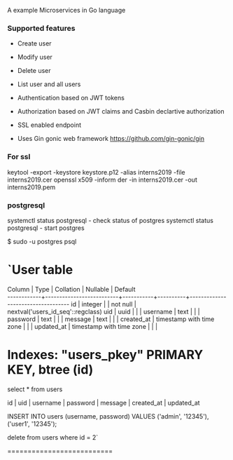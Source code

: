A example Microservices in Go language

### Supported features ###
- Create user
- Modify user
- Delete user
- List user and all users

- Authentication based on JWT tokens
- Authorization based on JWT claims and Casbin declartive authorization
- SSL enabled endpoint

- Uses Gin gonic web framework https://github.com/gin-gonic/gin


### For ssl ####

keytool -export -keystore keystore.p12 -alias interns2019 -file interns2019.cer
openssl x509 -inform der -in interns2019.cer -out interns2019.pem

### postgresql ####
systemctl status postgresql - check status of postgres
systemctl status postgresql - start postgres

$ sudo -u postgres psql

`User table
==========
   Column   |           Type           | Collation | Nullable |              Default              
------------+--------------------------+-----------+----------+-----------------------------------
 id         | integer                  |           | not null | nextval('users_id_seq'::regclass)
 uid        | uuid                     |           |          | 
 username   | text                     |           |          | 
 password   | text                     |           |          | 
 message    | text                     |           |          | 
 created_at | timestamp with time zone |           |          | 
 updated_at | timestamp with time zone |           |          | 

Indexes:
    "users_pkey" PRIMARY KEY, btree (id)
===========

select * from users

id | uid | username | password | message | created_at | updated_at 
 
INSERT INTO users (username, password) VALUES
  ('admin', '12345'),
  ('user1', '12345');

delete from users where id = 2`

==========================